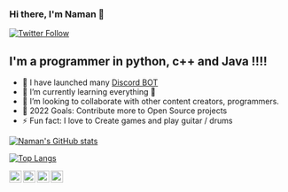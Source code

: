 ### Hi there, I'm Naman 👋


[![Twitter Follow](https://img.shields.io/twitter/follow/Zatan2020?color=1DA1F2&logo=twitter&style=for-the-badge)](https://twitter.com/intent/follow?original_referer=https%3A%2F%2Fgithub.com%2FZatan2020&screen_name=Zatan2020)

## I'm a programmer in python, c++ and Java !!!!

- 🔭 I have launched many [Discord BOT](https://top.gg/user/485489178583498764)
- 🌱 I’m currently learning everything 🤣
- 👯 I’m looking to collaborate with other content creators, programmers.
- 🥅 2022 Goals: Contribute more to Open Source projects
- ⚡ Fun fact: I love to Create games and play guitar / drums


[![Naman's GitHub stats](https://github-readme-stats.vercel.app/api?username=Naman794&count_private=true&show_icons=true&theme=gradient)](https://github.com/Naman794)

[![Top Langs](https://github-readme-stats.vercel.app/api/top-langs/?username=Naman794&langs_count=10)](https://github.com/Naman794)

[<img align="left" alt="Naman794 | Github" width="22px" src="https://cdn.jsdelivr.net/npm/simple-icons@v3/icons/github.svg" />](https://github.com/Naman794)
[<img align="left" alt="Naman794 | Twitter" width="22px" src="https://cdn.jsdelivr.net/npm/simple-icons@v3/icons/twitter.svg" />](https://twitter.com/Zatan2020)
[<img align="left" alt="Naman794 | LinkedIn" width="22px" src="https://cdn.jsdelivr.net/npm/simple-icons@v3/icons/linkedin.svg" />](https://www.linkedin.com/in/naman-sinha-4120b31a3/)
[<img align="left" alt="Naman794 | Instagram" width="22px" src="https://cdn.jsdelivr.net/npm/simple-icons@v3/icons/instagram.svg" />](https://www.instagram.com/namansinha20/?hl=en)
